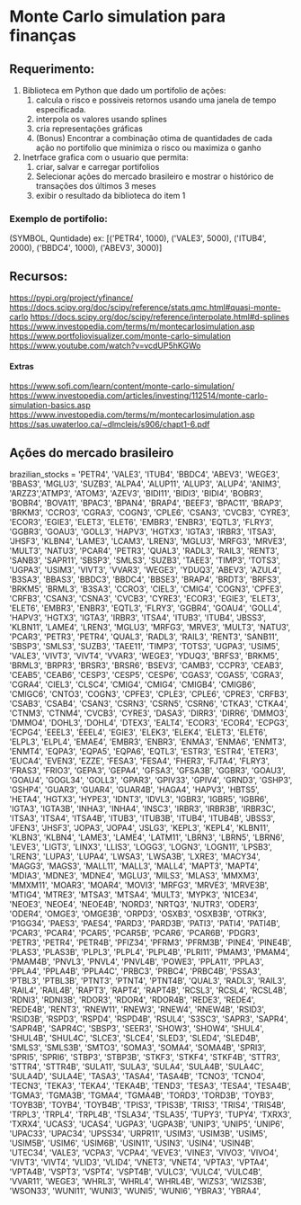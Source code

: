 # Monte Carlo simulation para finanças
## Requerimento:

1. Biblioteca em Python que dado um portifolio de ações:
	1. calcula o risco e possiveis retornos usando uma janela de tempo especificada.
	2. interpola os valores usando splines
	3. cria representações gráficas
	4. (Bonus) Encontrar a combinação otima de quantidades de cada ação no portifolio que minimiza o risco ou maximiza o ganho
2. Inetrface grafica com o usuario que permita:
	1. criar, salvar e carregar portifolios
	2. Selecionar ações do mercado brasileiro e mostrar o histórico de transações dos últimos 3 meses
	3. exibir o resultado da biblioteca do item 1

### Exemplo de portifolio:
(SYMBOL, Quntidade)
ex: [('PETR4', 1000), ('VALE3', 5000), ('ITUB4', 2000), ('BBDC4', 1000), ('ABEV3', 3000)]

## Recursos:
https://pypi.org/project/yfinance/ 
https://docs.scipy.org/doc/scipy/reference/stats.qmc.html#quasi-monte-carlo
https://docs.scipy.org/doc/scipy/reference/interpolate.html#d-splines
https://www.investopedia.com/terms/m/montecarlosimulation.asp
https://www.portfoliovisualizer.com/monte-carlo-simulation
https://www.youtube.com/watch?v=vcdUP5hKGWo
#### Extras
https://www.sofi.com/learn/content/monte-carlo-simulation/
https://www.investopedia.com/articles/investing/112514/monte-carlo-simulation-basics.asp
https://www.investopedia.com/terms/m/montecarlosimulation.asp
https://sas.uwaterloo.ca/~dlmcleis/s906/chapt1-6.pdf
## Ações do mercado brasileiro

brazilian_stocks = 
    'PETR4', 'VALE3', 'ITUB4', 'BBDC4', 'ABEV3',
    'WEGE3', 'BBAS3', 'MGLU3', 'SUZB3',   'ALPA4', 'ALUP11', 
    'ALUP3', 'ALUP4', 'ANIM3', 'ARZZ3','ATMP3', 'ATOM3', 
    'AZEV3', 'BIDI11', 'BIDI3', 'BIDI4', 'BOBR3', 'BOBR4', 
    'BOVA11', 'BPAC3', 'BPAN4', 'BRAP4',  'BEEF3', 'BPAC11', 'BRAP3', 'BRKM3', 'CCRO3', 'CGRA3',
    'COGN3', 'CPLE6', 'CSAN3', 'CVCB3', 'CYRE3', 'ECOR3',
    'EGIE3', 'ELET3', 'ELET6', 'EMBR3', 'ENBR3', 'EQTL3',
    'FLRY3', 'GGBR3', 'GOAU3', 'GOLL3', 'HAPV3', 'HGTX3',
    'IGTA3', 'IRBR3', 'ITSA3', 'JHSF3', 'KLBN4', 'LAME3',
    'LCAM3', 'LREN3', 'MGLU3', 'MRFG3', 'MRVE3', 'MULT3',
    'NATU3', 'PCAR4', 'PETR3', 'QUAL3', 'RADL3', 'RAIL3',
    'RENT3', 'SANB3', 'SAPR11', 'SBSP3', 'SMLS3', 'SUZB3',
    'TAEE3', 'TIMP3', 'TOTS3', 'UGPA3', 'USIM3', 'VIVT3',
    'VVAR3', 'WEGE3', 'YDUQ3', 'ABEV3', 'AZUL4', 'B3SA3', 
    'BBAS3', 'BBDC3', 'BBDC4',
    'BBSE3', 'BRAP4', 'BRDT3', 'BRFS3', 'BRKM5', 'BRML3',
    'B3SA3', 'CCRO3', 'CIEL3', 'CMIG4', 'COGN3', 'CPFE3',
    'CRFB3', 'CSAN3', 'CSNA3', 'CVCB3', 'CYRE3', 'ECOR3',
    'EGIE3', 'ELET3', 'ELET6', 'EMBR3', 'ENBR3', 'EQTL3',
    'FLRY3', 'GGBR4', 'GOAU4', 'GOLL4', 'HAPV3', 'HGTX3',
    'IGTA3', 'IRBR3', 'ITSA4', 'ITUB3', 'ITUB4', 'JBSS3',
    'KLBN11', 'LAME4', 'LREN3', 'MGLU3', 'MRFG3', 'MRVE3',
    'MULT3', 'NATU3', 'PCAR3', 'PETR3', 'PETR4', 'QUAL3',
    'RADL3', 'RAIL3', 'RENT3', 'SANB11', 'SBSP3', 'SMLS3',
    'SUZB3', 'TAEE11', 'TIMP3', 'TOTS3', 'UGPA3', 'USIM5',
    'VALE3', 'VIVT3', 'VIVT4', 'VVAR3', 'WEGE3', 'YDUQ3',
    'BRFS3', 'BRKM5', 'BRML3', 'BRPR3', 'BRSR3', 'BRSR6',
    'BSEV3', 'CAMB3', 'CCPR3', 'CEAB3', 'CEAB5', 'CEAB6',
    'CESP3', 'CESP5', 'CESP6', 'CGAS3', 'CGAS5', 'CGRA3',
    'CGRA4', 'CIEL3', 'CLSC4', 'CMIG4', 'CMIG4', 'CMIGB4',
    'CMIGB6', 'CMIGC6', 'CNTO3', 'COGN3', 'CPFE3', 'CPLE3',
    'CPLE6', 'CPRE3', 'CRFB3', 'CSAB3', 'CSAB4', 'CSAN3',
    'CSRN3', 'CSRN5', 'CSRN6', 'CTKA3', 'CTKA4', 'CTNM3',
    'CTNM4', 'CVCB3', 'CYRE3', 'DASA3', 'DIRR3', 'DIRR6',
    'DMMO3', 'DMMO4', 'DOHL3', 'DOHL4', 'DTEX3', 'EALT4',
    'ECOR3', 'ECOR4', 'ECPG3', 'ECPG4', 'EEEL3', 'EEEL4',
    'EGIE3', 'ELEK3', 'ELEK4', 'ELET3', 'ELET6', 'ELPL3',
    'ELPL4', 'EMAE4', 'EMBR3', 'ENBR3', 'ENMA3', 'ENMA6',
    'ENMT3', 'ENMT4', 'EQPA3', 'EQPA5', 'EQPA6', 'EQTL3',
    'ESTR3', 'ESTR4', 'ETER3', 'EUCA4', 'EVEN3', 'EZZE',
    'FESA3', 'FESA4', 'FHER3', 'FJTA4', 'FLRY3', 'FRAS3',
    'FRIO3', 'GEPA3', 'GEPA4', 'GFSA3', 'GFSA3B', 'GGBR3',
    'GOAU3', 'GOAU4', 'GOGL34', 'GOLL3', 'GPAR3', 'GPIV33',
    'GPIV4', 'GRND3', 'GSHP3', 'GSHP4', 'GUAR3', 'GUAR4',
    'GUAR4B', 'HAGA4', 'HAPV3', 'HBTS5', 'HETA4', 'HGTX3',
    'HYPE3', 'IDNT3', 'IDVL3', 'IGBR3', 'IGBR5', 'IGBR6',
    'IGTA3', 'IGTA3B', 'INHA3', 'INHA4', 'INSC3', 'IRBR3',
    'IRBR3B', 'IRBR3C', 'ITSA3', 'ITSA4', 'ITSA4B', 'ITUB3',
    'ITUB3B', 'ITUB4', 'ITUB4B', 'JBSS3', 'JFEN3', 'JHSF3',
    'JOPA3', 'JOPA4', 'JSLG3', 'KEPL3', 'KEPL4', 'KLBN11',
    'KLBN3', 'KLBN4', 'LAME3', 'LAME4', 'LATM11', 'LBRN3',
    'LBRN5', 'LBRN6', 'LEVE3', 'LIGT3', 'LINX3', 'LLIS3',
    'LOGG3', 'LOGN3', 'LOGN11', 'LPSB3', 'LREN3', 'LUPA3',
    'LUPA4', 'LWSA3', 'LWSA3B', 'LXRE3', 'MACY34', 'MAGG3',
    'MAGS3', 'MALL11', 'MALL3', 'MALL4', 'MAPT3', 'MAPT4',
    'MDIA3', 'MDNE3', 'MDNE4', 'MGLU3', 'MILS3', 'MLAS3',
    'MMXM3', 'MMXM11', 'MOAR3', 'MOAR4', 'MOVI3', 'MRFG3',
    'MRVE3', 'MRVE3B', 'MTIG4', 'MTRE3', 'MTSA3', 'MTSA4',
    'MULT3', 'MYPK3', 'N1CE34', 'NEOE3', 'NEOE4', 'NEOE4B',
    'NORD3', 'NRTQ3', 'NUTR3', 'ODER3', 'ODER4', 'OMGE3',
    'OMGE3B', 'ORPD3', 'OSXB3', 'OSXB3B', 'OTRK3', 'P1GG34',
    'PAES3', 'PAES4', 'PARD3', 'PARD3B', 'PATI3', 'PATI4',
    'PATI4B', 'PCAR3', 'PCAR4', 'PCAR5', 'PCAR5B', 'PCAR6',
    'PCAR6B', 'PDGR3', 'PETR3', 'PETR4', 'PETR4B', 'PFIZ34',
    'PFRM3', 'PFRM3B', 'PINE4', 'PINE4B', 'PLAS3', 'PLAS3B',
    'PLPL3', 'PLPL4', 'PLPL4B', 'PLRI11', 'PMAM3', 'PMAM4',
    'PMAM4B', 'PNVL3', 'PNVL4', 'PNVL4B', 'POWE3', 'PPLA11',
    'PPLA3', 'PPLA4', 'PPLA4B', 'PPLA4C', 'PRBC3', 'PRBC4',
    'PRBC4B', 'PSSA3', 'PTBL3', 'PTBL3B', 'PTNT3', 'PTNT4',
    'PTNT4B', 'QUAL3', 'RADL3', 'RAIL3', 'RAIL4', 'RAIL4B',
    'RAPT3', 'RAPT4', 'RAPT4B', 'RCSL3', 'RCSL4', 'RCSL4B',
    'RDNI3', 'RDNI3B', 'RDOR3', 'RDOR4', 'RDOR4B', 'REDE3',
    'REDE4', 'REDE4B', 'RENT3', 'RNEW11', 'RNEW3', 'RNEW4',
    'RNEW4B', 'RSID3', 'RSID3B', 'RSPD3', 'RSPD4', 'RSPD4B',
    'RSUL4', 'S3SC3', 'SAPR3', 'SAPR4', 'SAPR4B', 'SAPR4C',
    'SBSP3', 'SEER3', 'SHOW3', 'SHOW4', 'SHUL4', 'SHUL4B',
    'SHUL4C', 'SLCE3', 'SLCE4', 'SLED3', 'SLED4', 'SLED4B',
    'SMLS3', 'SMLS3B', 'SMTO3', 'SOMA3', 'SOMA4', 'SOMA4B',
    'SPRI3', 'SPRI5', 'SPRI6', 'STBP3', 'STBP3B', 'STKF3',
    'STKF4', 'STKF4B', 'STTR3', 'STTR4', 'STTR4B', 'SULA11',
    'SULA3', 'SULA4', 'SULA4B', 'SULA4C', 'SULA4D', 'SULA4E',
    'TASA3', 'TASA4', 'TASA4B', 'TCNO3', 'TCNO4', 'TECN3',
    'TEKA3', 'TEKA4', 'TEKA4B', 'TEND3', 'TESA3', 'TESA4',
    'TESA4B', 'TGMA3', 'TGMA3B', 'TGMA4', 'TGMA4B', 'TORD3',
    'TORD3B', 'TOYB3', 'TOYB3B', 'TOYB4', 'TOYB4B', 'TPIS3',
    'TPIS3B', 'TRIS3', 'TRIS4', 'TRIS4B', 'TRPL3', 'TRPL4',
    'TRPL4B', 'TSLA34', 'TSLA35', 'TUPY3', 'TUPY4', 'TXRX3',
    'TXRX4', 'UCAS3', 'UCAS4', 'UGPA3', 'UGPA3B', 'UNIP3',
    'UNIP5', 'UNIP6', 'UPAC33', 'UPAC34', 'UPSS34', 'URPR11',
    'USIM3', 'USIM3B', 'USIM5', 'USIM5B', 'USIM6', 'USIM6B',
    'USIN11', 'USIN3', 'USIN4', 'USIN4B', 'UTEC34', 'VALE3',
    'VCPA3', 'VCPA4', 'VEVE3', 'VINE3', 'VIVO3', 'VIVO4',
    'VIVT3', 'VIVT4', 'VLID3', 'VLID4', 'VNET3', 'VNET4',
    'VPTA3', 'VPTA4', 'VPTA4B', 'VSPT3', 'VSPT4', 'VSPT4B',
    'VULC3', 'VULC4', 'VULC4B', 'VVAR11', 'WEGE3', 'WHRL3',
    'WHRL4', 'WHRL4B', 'WIZS3', 'WIZS3B', 'WSON33', 'WUNI11',
    'WUNI3', 'WUNI5', 'WUNI6', 'YBRA3', 'YBRA4',
